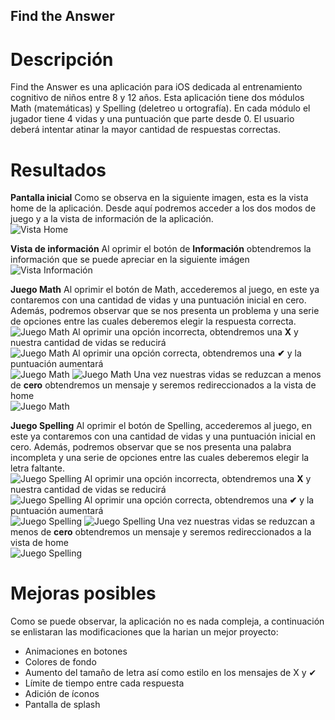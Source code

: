 ## Find the Answer

# Descripción
Find the Answer es una aplicación para iOS dedicada al entrenamiento cognitivo de niños entre 8 y 12 años. Esta aplicación tiene dos módulos Math (matemáticas) y Spelling (deletreo u ortografía). En cada módulo el jugador tiene 4 vidas y una puntuación que parte desde 0. El usuario deberá intentar atinar la mayor cantidad de respuestas correctas.

# Resultados

**Pantalla inicial**
Como se observa en la siguiente imagen, esta es la vista home de la aplicación. Desde aquí podremos acceder a los dos modos de juego y a la vista de información de la aplicación.<BR>
![Vista Home](https://i.ibb.co/VgWpP3M/Screenshot-1.png)

**Vista de información**
Al oprimir el botón de **Información** obtendremos la información que se puede apreciar en la siguiente imágen<BR>
![Vista Información](https://i.ibb.co/9t4Cmq6/Screenshot-2.png)

**Juego Math**
Al oprimir el botón de Math, accederemos al juego, en este ya contaremos con una cantidad de vidas y una puntuación inicial en cero. Además, podremos observar que se nos presenta un problema y una serie de opciones entre las cuales deberemos elegir la respuesta correcta.<BR>
![Juego Math](https://i.ibb.co/tH8Kf2H/Screenshot-3.png)
Al oprimir una opción incorrecta, obtendremos una **X** y nuestra cantidad de vidas se reducirá<BR>
![Juego Math](https://i.ibb.co/hRpx8RR/Screenshot-4.png)
Al oprimir una opción correcta, obtendremos una **✔** y la puntuación aumentará<BR>
![Juego Math](https://i.ibb.co/bzMGtKm/Screenshot-5.png)
![Juego Math](https://i.ibb.co/nkVrvZF/Screenshot-6.png)
Una vez nuestras vidas se reduzcan a menos de **cero** obtendremos un mensaje y seremos redireccionados a la vista de home<BR>
![Juego Math](https://i.ibb.co/t8NLnV8/Screenshot-7.png)

**Juego Spelling**
Al oprimir el botón de Spelling, accederemos al juego, en este ya contaremos con una cantidad de vidas y una puntuación inicial en cero. Además, podremos observar que se nos presenta una palabra incompleta y una serie de opciones entre las cuales deberemos elegir la letra faltante.<BR>
![Juego Spelling](https://i.ibb.co/Bj4WSwr/Screenshot-8.png)
Al oprimir una opción incorrecta, obtendremos una **X** y nuestra cantidad de vidas se reducirá<BR>
![Juego Spelling](https://i.ibb.co/wgJGtj3/Screenshot-9.png)
Al oprimir una opción correcta, obtendremos una **✔** y la puntuación aumentará<BR>
![Juego Spelling](https://i.ibb.co/tbFnmdV/Screenshot-10.png)
![Juego Spelling](https://i.ibb.co/Ksj1tyk/Screenshot-11.png)
Una vez nuestras vidas se reduzcan a menos de **cero** obtendremos un mensaje y seremos redireccionados a la vista de home<BR>
![Juego Spelling](https://i.ibb.co/tLmg9zs/Screenshot-12.png)

# Mejoras posibles

Como se puede observar, la aplicación no es nada compleja, a continuación se enlistaran las modificaciones que la harian un mejor proyecto:
- Animaciones en botones
- Colores de fondo
- Aumento del tamaño de letra así como estilo en los mensajes de X y ✔
- Límite de tiempo entre cada respuesta
- Adición de íconos
- Pantalla de splash
